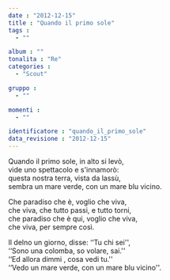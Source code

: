 ```yaml
---
date : "2012-12-15"
title : "Quando il primo sole"
tags : 
  - ""

album : ""
tonalita : "Re"
categories : 
  - "Scout"

gruppo : 
  - ""

momenti : 
  - ""

identificatore : "quando_il_primo_sole"
data_revisione : "2012-12-15"
---
```

  
  
Quando il primo sole, in alto si levò,  
vide uno spettacolo e s'innamorò:  
 questa nostra terra, vista da lassù,  
sembra un mare verde, con un mare blu vicino.  
  
  
Che paradiso che è, voglio che viva,  
che viva, che tutto passi, e tutto torni,  
che paradiso che è qui, voglio che viva,  
che viva, per sempre così.  
  
  
  
Il delno un giorno, disse: ‘‘Tu chi sei'',  
‘‘Sono una colomba, so volare, sai.''  
‘‘Ed allora dimmi , cosa vedi tu.''  
‘‘Vedo un mare verde, con un mare blu vicino''.  
  
  
  
